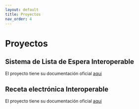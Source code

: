 ```yaml
---
layout: default
title: Proyectos
nav_order: 4
---
```


# Proyectos 

## Sistema de Lista de Espera Interoperable

El proyecto tiene su documentación oficial [aqui]

## Receta electrónica Interoperable

El proyecto tiene su documentación oficial [aqui](https://minsal-cl.github.io/SNRE/)



[aqui]: https://minsal-cl.github.io/SIGTEv2-IG/